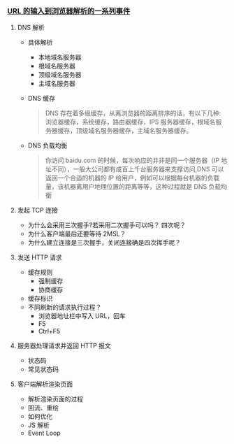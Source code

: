 ### [URL 的输入到浏览器解析的一系列事件](https://juejin.cn/post/6844903832435032072#heading-60)

1. DNS 解析

   - 具体解析

     - 本地域名服务器
     - 根域名服务器
     - 顶级域名服务器
     - 主域名服务器

   - DNS 缓存

     > DNS 存在着多级缓存，从离浏览器的距离排序的话，有以下几种: 浏览器缓存，系统缓存，路由器缓存，IPS 服务器缓存，根域名服务器缓存，顶级域名服务器缓存，主域名服务器缓存。

   - DNS 负载均衡

     > 你访问 baidu.com 的时候，每次响应的并非是同一个服务器（IP 地址不同），一般大公司都有成百上千台服务器来支撑访问,DNS 可以返回一个合适的机器的 IP 给用户，例如可以根据每台机器的负载量，该机器离用户地理位置的距离等等，这种过程就是 DNS 负载均衡

2. 发起 TCP 连接

   - 为什么会采用三次握手?若采用二次握手可以吗？ 四次呢？
   - 为什么客户端最后还要等待 2MSL？
   - 为什么建立连接是三次握手，关闭连接确是四次挥手呢？

3. 发送 HTTP 请求

   - 缓存规则
     - 强制缓存
     - 协商缓存
   - 缓存标识
   - 不同刷新的请求执行过程？
     - 浏览器地址栏中写入 URL，回车
     - F5
     - Ctrl+F5

4. 服务器处理请求并返回 HTTP 报文
   - 状态码
   - 常见状态码
5. 客户端解析渲染页面
   - 解析渲染页面的过程
   - 回流、重绘
   - 如何优化
   - JS 解析
   - Event Loop
